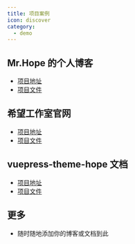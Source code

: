 ```yaml
---
title: 项目案例
icon: discover
category:
  - demo
---
```


## Mr.Hope 的个人博客

- [项目地址](https://mrhope.site)
- [项目文件](https://github.com/Mister-Hope/Mister-Hope.github.io)

## 希望工作室官网

- [项目地址][hope-studio]
- [项目文件](https://github.com/Hope-Studio/Hope-Studio.github.io)

## vuepress-theme-hope 文档

- [项目地址][vuepress-theme-hope]
- [项目文件](https://github.com/vuepress-theme-hope/vuepress-theme-hope/tree/main/docs/theme)

## 更多

- 随时随地添加你的博客或文档到此

[vuepress-theme-hope]: https://vuepress-theme-hope.github.io/v2/
[hope-studio]: https://hope-studio.innenu.com
